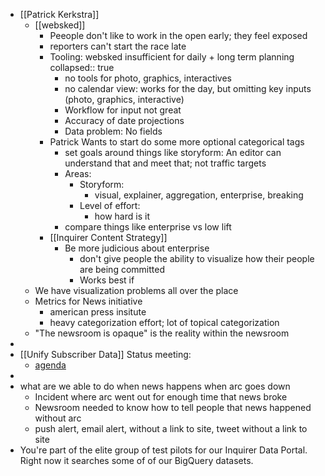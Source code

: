 - [[Patrick Kerkstra]]
	- [[websked]]
		- Peeople don't like to work in the open early; they feel exposed
		- reporters can't start the race late
		- Tooling: websked insufficient for daily + long term planning
		  collapsed:: true
			- no tools for photo, graphics, interactives
			- no calendar view: works for the day, but omitting key inputs (photo, graphics, interactive)
			- Workflow for input not great
			- Accuracy of date projections
			- Data problem: No fields
		- Patrick Wants to start do some more optional categorical tags
			- set goals around things like storyform: An editor can understand that and meet that; not traffic targets
			- Areas:
				- Storyform:
					- visual, explainer, aggregation, enterprise, breaking
				- Level of effort:
					- how hard is it
			- compare things like enterprise vs low lift
		- [[Inquirer Content Strategy]]
			- Be more judicious about enterprise
				- don't give people the ability to visualize how their people are being committed
				- Works best if
	- We have visualization problems all over the place
	- Metrics for News initiative
		- american press insitute
		- heavy categorization effort; lot of topical categorization
	- "The newsroom is opaque" is the reality within the newsroom
-
- [[Unify Subscriber Data]] Status meeting:
	- [agenda](https://docs.google.com/document/d/1lbAWXehQwkWzPmdJ9Vu1V24v0SC5hX_MggPy1You68M/edit)
-
- what are we able to do when news happens when arc goes down
	- Incident where arc went out for enough time that news broke
	- Newsroom needed to know how to tell people that news happened without arc
	- push alert, email alert, without a link to site, tweet without a link to site
- You're part of the elite group of test pilots for our Inquirer Data Portal. Right now it searches some of of our BigQuery datasets.